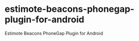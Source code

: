 estimote-beacons-phonegap-plugin-for-android
============================================

Estimote Beacons PhoneGap Plugin for Android
